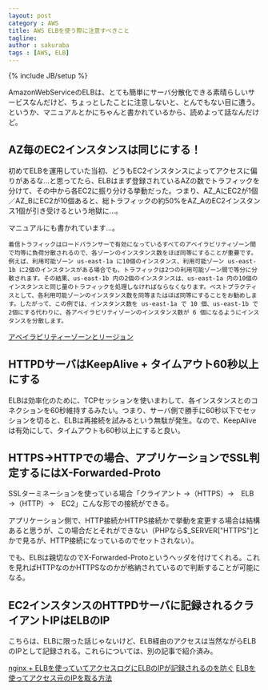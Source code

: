 ```yaml
---
layout: post
category : AWS
title: AWS ELBを使う際に注意すべきこと
tagline: 
author : sakuraba
tags : [AWS, ELB]
---
```

{% include JB/setup %}

AmazonWebServiceのELBは、とても簡単にサーバ分散化できる素晴らしいサービスなんだけど、ちょっとしたことに注意しないと、とんでもない目に遭う。というか、マニュアルとかにちゃんと書かれているから、読めよって話なんだけど。

## AZ毎のEC2インスタンスは同じにする！

初めてELBを運用していた当初、どうもEC2インスタンスによってアクセスに偏りがあるな…と思ってたら、ELBはまず登録されているAZの数でトラフィックを分けて、その中から各EC2に振り分ける挙動だった。つまり、AZ_AにEC2が1個／AZ_BにEC2が10個あると、総トラフィックの約50%をAZ_AのEC2インスタンス1個が引き受けるという地獄に…。

マニュアルにも書かれています…。

	着信トラフィックはロードバランサーで有効になっているすべてのアベイラビリティゾーン間で均等に負荷分散されるので、各ゾーンのインスタンス数をほぼ同等にすることが重要です。例えば、利用可能ゾーン us-east-1a に10個のインスタンス、利用可能ゾーン us-east-1b に2個のインスタンスがある場合でも、トラフィックは2つの利用可能ゾーン間で等分に分散されます。その結果、us-east-1b 内の2個のインスタンスは、us-east-1a 内の10個のインスタンスと同じ量のトラフィックを処理しなければならなくなります。ベストプラクティスとして、各利用可能ゾーンのインスタンス数を同等またはほぼ同等にすることをお勧めします。したがって、この例では、インスタンス数を us-east-1a で 10 個、us-east-1b で2個にする代わりに、各アベイラビリティゾーンのインスタンス数が 6 個になるようにインスタンスを分散します。

[アベイラビリティーゾーンとリージョン](http://docs.aws.amazon.com/ja_jp/ElasticLoadBalancing/latest/DeveloperGuide/TerminologyandKeyConcepts.html#AZ-Region)

## HTTPDサーバはKeepAlive + タイムアウト60秒以上にする

ELBは効率化のために、TCPセッションを使いまわして、各インスタンスとのコネクションを60秒維持するみたい。つまり、サーバ側で勝手に60秒以下でセッションを切ると、ELBは再接続を試みるという無駄が発生。なので、KeepAliveは有効にして、タイムアウトも60秒以上にすると良い。

## HTTPS→HTTPでの場合、アプリケーションでSSL判定するにはX-Forwarded-Proto

SSLターミネーションを使っている場合「クライアント →（HTTPS）→　ELB →（HTTP）→　EC2」こんな形での接続ができる。

アプリケーション側で、HTTP接続かHTTPS接続かで挙動を変更する場合は結構あると思うが、この場合だとそれができない（PHPなら$_SERVER["HTTPS"]とかで見るが、HTTP接続になっているのでセットされない）。

でも、ELBは親切なのでX-Forwarded-Protoというヘッダを付けてくれる。これを見ればHTTPなのかHTTPSなのかが格納されているので判断することが可能になる。

## EC2インスタンスのHTTPDサーバに記録されるクライアントIPはELBのIP

こちらは、ELBに限った話じゃないけど、ELB経由のアクセスは当然ながらELBのIPとして記録される。これらについては、別の記事で紹介済み。

[nginx + ELBを使っていてアクセスログにELBのIPが記録されるのを防ぐ](http://tech.basicinc.jp/nginx/2013/05/17/nginx_elb_ip/)
[ELBを使ってアクセス元のIPを取る方法](http://tech.basicinc.jp/AWS/2013/04/28/aws_elb_customlog/)
